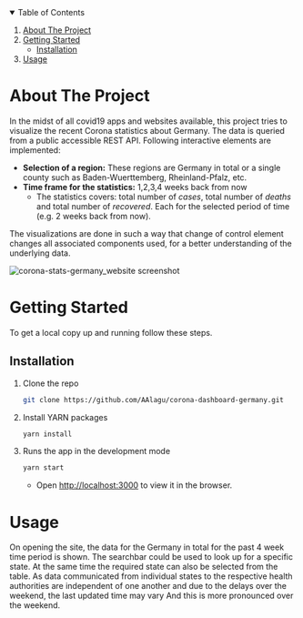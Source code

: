 
<!-- TABLE OF CONTENTS -->
<details open="open">
  <summary>Table of Contents</summary>
  <ol>
    <li>
      <a href="#about-the-project">About The Project</a>
    </li>
    <li>
      <a href="#getting-started">Getting Started</a>
      <ul>
        <li><a href="#installation">Installation</a></li>
      </ul>
    </li>
    <li><a href="#usage">Usage</a></li>
  </ol>
</details>

# About The Project

In the midst of all covid19 apps and websites available, this project tries to visualize the recent Corona statistics about Germany.
The data is queried from a public accessible REST API. 
Following interactive elements are implemented:

* **Selection of a region:** These regions are Germany in total or a single county such as Baden-Wuerttemberg, Rheinland-Pfalz, etc.
* **Time frame for the statistics:** 1,2,3,4 weeks back from now
   * The statistics covers: total number of *cases*, total number of *deaths* and total number of *recovered*. Each for the selected period of time (e.g. 2 weeks back from now).

The visualizations are done in such a way that change of control element changes all associated components used, for a better understanding of the underlying data.

![corona-stats-germany_website screenshot](https://user-images.githubusercontent.com/46843674/129482101-ad7fd8b5-bc9b-495b-9036-e275cc5f7c97.png)

# Getting Started 
To get a local copy up and running follow these steps.

## Installation

1. Clone the repo     
     ```sh
     git clone https://github.com/AAlagu/corona-dashboard-germany.git 
     ```      
3. Install YARN packages
      ```sh
      yarn install 
      ```
      
3. Runs the app in the development mode
      ```sh 
      yarn start 
      ```
    * Open [http://localhost:3000](http://localhost:3000) to view it in the browser.

# Usage
On opening the site, the data for the Germany in total for the past 4 week time period is shown.
The searchbar could be used to look up for a specific state. At the same time the required state can also be selected from the table.
As data communicated from individual states to the respective health authorities are independent of one another and due to the delays over the weekend, the last updated time may vary And this is more pronounced over the weekend. 


